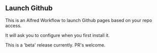 Launch Github
---

This is an Alfred Workflow to launch Github pages based on your repo access.

It will ask you to configure when you first install it.

This is a 'beta' release currently. PR's welcome.
